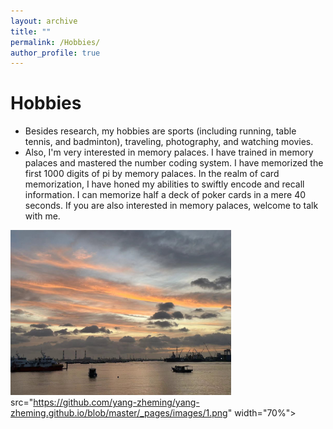 ```yaml
---
layout: archive
title: ""
permalink: /Hobbies/
author_profile: true
---
```




Hobbies
===
* Besides research, my hobbies are sports (including running, table tennis, and badminton), traveling, photography, and watching movies.
* Also, I'm very interested in memory palaces. I have trained in memory palaces and mastered the number coding system. I have memorized the first 1000 digits of pi by memory palaces.  In the realm of card memorization, I have honed my abilities to swiftly encode and recall information. I can memorize half a deck of poker cards in a mere 40 seconds. If you are also interested in memory palaces, welcome to talk with me.


<img src="https://github.com/yang-zheming/yang-zheming.github.io/blob/master/_pages/images/1.png" width="70%"> src="https://github.com/yang-zheming/yang-zheming.github.io/blob/master/_pages/images/1.png" width="70%">








